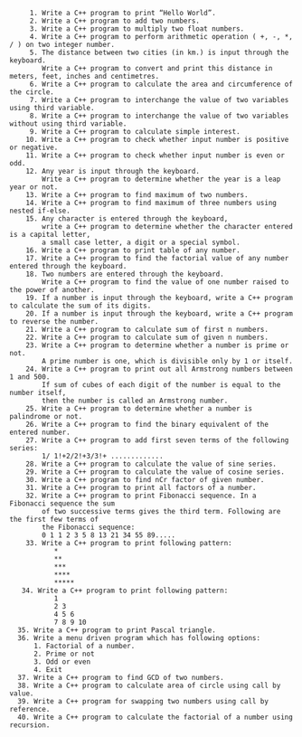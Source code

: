          1. Write a C++ program to print “Hello World”.
         2. Write a C++ program to add two numbers.
         3. Write a C++ program to multiply two float numbers.
         4. Write a C++ program to perform arithmetic operation ( +, -, *, / ) on two integer number.
         5. The distance between two cities (in km.) is input through the keyboard. 
            Write a C++ program to convert and print this distance in meters, feet, inches and centimetres.
         6. Write a C++ program to calculate the area and circumference of the circle.
         7. Write a C++ program to interchange the value of two variables using third variable.
         8. Write a C++ program to interchange the value of two variables without using third variable.
         9. Write a C++ program to calculate simple interest.
        10. Write a C++ program to check whether input number is positive or negative.
        11. Write a C++ program to check whether input number is even or odd.
        12. Any year is input through the keyboard.
            Write a C++ program to determine whether the year is a leap year or not.
        13. Write a C++ program to find maximum of two numbers.
        14. Write a C++ program to find maximum of three numbers using nested if-else.
        15. Any character is entered through the keyboard,
            write a C++ program to determine whether the character entered is a capital letter, 
            a small case letter, a digit or a special symbol.
        16. Write a C++ program to print table of any number.
        17. Write a C++ program to find the factorial value of any number entered through the keyboard.
        18. Two numbers are entered through the keyboard. 
            Write a C++ program to find the value of one number raised to the power of another.
        19. If a number is input through the keyboard, write a C++ program to calculate the sum of its digits.
        20. If a number is input through the keyboard, write a C++ program to reverse the number.
        21. Write a C++ program to calculate sum of first n numbers.
        22. Write a C++ program to calculate sum of given n numbers.
        23. Write a C++ program to determine whether a number is prime or not.
            A prime number is one, which is divisible only by 1 or itself.
        24. Write a C++ program to print out all Armstrong numbers between 1 and 500. 
            If sum of cubes of each digit of the number is equal to the number itself, 
            then the number is called an Armstrong number.
        25. Write a C++ program to determine whether a number is palindrome or not.
        26. Write a C++ program to find the binary equivalent of the entered number.
        27. Write a C++ program to add first seven terms of the following series:
            1/ 1!+2/2!+3/3!+ .............
        28. Write a C++ program to calculate the value of sine series.
        29. Write a C++ program to calculate the value of cosine series.
        30. Write a C++ program to find nCr factor of given number.
        31. Write a C++ program to print all factors of a number.
        32. Write a C++ program to print Fibonacci sequence. In a Fibonacci sequence the sum 
            of two successive terms gives the third term. Following are the first few terms of 
            the Fibonacci sequence: 
            0 1 1 2 3 5 8 13 21 34 55 89.....
        33. Write a C++ program to print following pattern:
               *
               **
               ***
               ****
               *****
       34. Write a C++ program to print following pattern:
               1
               2 3
               4 5 6
               7 8 9 10
      35. Write a C++ program to print Pascal triangle.
      36. Write a menu driven program which has following options: 
          1. Factorial of a number. 
          2. Prime or not 
          3. Odd or even 
          4. Exit 
      37. Write a C++ program to find GCD of two numbers.
      38. Write a C++ program to calculate area of circle using call by value.
      39. Write a C++ program for swapping two numbers using call by reference.
      40. Write a C++ program to calculate the factorial of a number using recursion.
